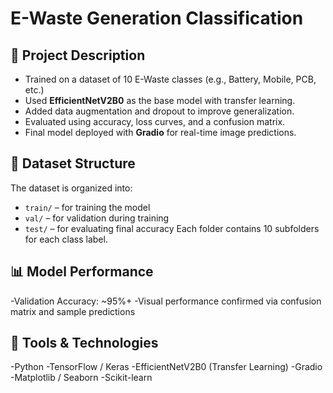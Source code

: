 # E-Waste Generation Classification
## 🧠 Project Description
- Trained on a dataset of 10 E-Waste classes (e.g., Battery, Mobile, PCB, etc.)
- Used **EfficientNetV2B0** as the base model with transfer learning.
- Added data augmentation and dropout to improve generalization.
- Evaluated using accuracy, loss curves, and a confusion matrix.
- Final model deployed with **Gradio** for real-time image predictions.

## 📁 Dataset Structure
The dataset is organized into:
- `train/` – for training the model
- `val/` – for validation during training
- `test/` – for evaluating final accuracy
Each folder contains 10 subfolders for each class label.

## 📊 Model Performance
-Validation Accuracy: ~95%+
-Visual performance confirmed via confusion matrix and sample predictions

## 🧩 Tools & Technologies
-Python
-TensorFlow / Keras
-EfficientNetV2B0 (Transfer Learning)
-Gradio
-Matplotlib / Seaborn
-Scikit-learn


